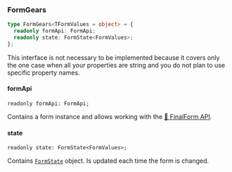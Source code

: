 ### FormGears

```typescript
type FormGears<TFormValues = object> = {
  readonly formApi: FormApi;
  readonly state: FormState<FormValues>;
};
```

This interface is not necessary to be implemented because it covers only the one
case when all your properties are string and you do not plan to use specific
property names.

#### formApi

```
readonly formApi: FormApi;
```

Contains a form instance and allows working with the [🏁 FinalForm API](https://final-form.org/docs/final-form/types/FormApi).

#### state

```
readonly state: FormState<FormValues>;
```

Contains [`FormState`](https://final-form.org/docs/final-form/types/FormState)
object. Is updated each time the form is changed.
